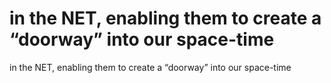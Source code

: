 # in the NET, enabling them to create a “doorway” into our space-time

in the NET, enabling them to create a “doorway” into our space-time